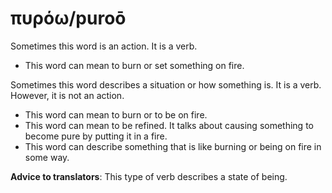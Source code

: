 # πυρόω/puroō
Sometimes this word is an action. It is a verb.

* This word can mean to burn or set something on fire.

Sometimes this word describes a situation or how something is. It is a verb. However, it is not an action.

* This word can mean to burn or to be on fire.
* This word can mean to be refined. It talks about causing something to become pure by putting it in a fire.
* This word can describe something that is like burning or being on fire in some way.

**Advice to translators**: This type of verb describes a state of being.
